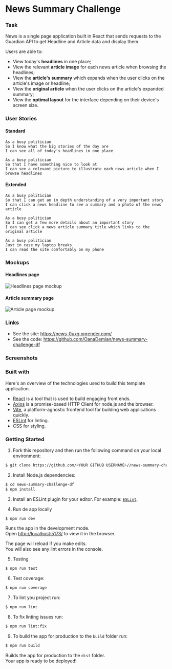 # News Summary Challenge

### Task

News is a single page application built in React that sends requests to the Guardian API to get Headline and Article data and display them. 

Users are able to:

- View today's **headlines** in one place;
- View the relevant **article image** for each news article when browsing the headlines;
- View the **article's summary** which expands when the user clicks on the article's image or headline;
- View the **original article** when the user clicks on the article's expanded summary;
- View the **optimal layout** for the interface depending on their device's screen size.

### User Stories

#### Standard
```
As a busy politician
So I know what the big stories of the day are
I can see all of today's headlines in one place
```

```
As a busy politician
So that I have something nice to look at
I can see a relevant picture to illustrate each news article when I browse headlines
```

#### Extended

```
As a busy politician
So that I can get an in depth understanding of a very important story
I can click a news headline to see a summary and a photo of the news article
```

```
As a busy politician
So I can get a few more details about an important story
I can see click a news article summary title which links to the original article
```

```
As a busy politician
Just in case my laptop breaks
I can read the site comfortably on my phone
```

### Mockups

#### Headlines page

![Headlines page mockup](/images/news-summary-project-headlines-page-mockup.png)

#### Article summary page

![Article page mockup](/images/news-summary-project-article-page-mockup.png)

### Links
- See the site: https://news-0uxg.onrender.com/
- See the code: https://github.com/OanaDemian/news-summary-challenge-df

### Screenshots

### Built with

Here's an overview of the technologies used to build this template application.

- [React](https://reactjs.org/) is a tool that is used to build engaging front ends. 
- [Axios](https://axios-http.com/) is a promise-based HTTP Client for node.js and the browser. 
- [Vite](https://vitejs.dev/), a platform-agnostic frontend tool for building web applications quickly.
- [ESLint](https://eslint.org) for linting.
- CSS for styling.

### Getting Started 
1. Fork this repository and then run the following command on your local environment:

```bash
$ git clone https://github.com/<YOUR GITHUB USERNAME>//news-summary-challenge-df.git && cd /news-summary-challenge-df
```

2. Install Node.js dependencies:

```bash
$ cd news-summary-challenge-df
$ npm install
```

3. Install an ESLint plugin for your editor. For example: [`ESLint`](https://eslint.org/).

4. Run de app locally

```bash
$ npm run dev
```

Runs the app in the development mode.\
Open [ http://localhost:5173/]( http://localhost:5173/) to view it in the browser.

The page will reload if you make edits.\
You will also see any lint errors in the console.

5. Testing 

```bash
$ npm run test
```

6. Test coverage:

```bash
$ npm run coverage
```

7. To lint you project run:

```bash
$ npm run lint
```

8. To fix linting issues run:

```bash
$ npm run lint:fix
```
9. To build the app for production to the `build` folder run:

```bash
$ npm run build
```

Builds the app for production to the `dist` folder.\
Your app is ready to be deployed!


